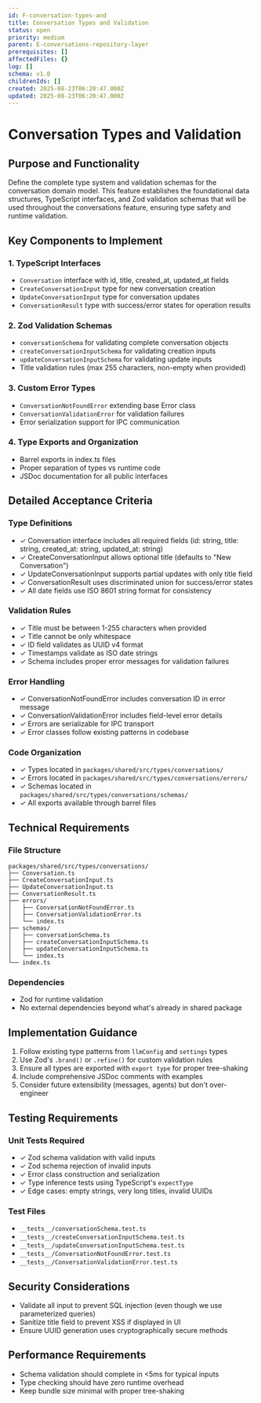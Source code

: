 ```yaml
---
id: F-conversation-types-and
title: Conversation Types and Validation
status: open
priority: medium
parent: E-conversations-repository-layer
prerequisites: []
affectedFiles: {}
log: []
schema: v1.0
childrenIds: []
created: 2025-08-23T06:20:47.000Z
updated: 2025-08-23T06:20:47.000Z
---
```


# Conversation Types and Validation

## Purpose and Functionality

Define the complete type system and validation schemas for the conversation domain model. This feature establishes the foundational data structures, TypeScript interfaces, and Zod validation schemas that will be used throughout the conversations feature, ensuring type safety and runtime validation.

## Key Components to Implement

### 1. TypeScript Interfaces

- `Conversation` interface with id, title, created_at, updated_at fields
- `CreateConversationInput` type for new conversation creation
- `UpdateConversationInput` type for conversation updates
- `ConversationResult` type with success/error states for operation results

### 2. Zod Validation Schemas

- `conversationSchema` for validating complete conversation objects
- `createConversationInputSchema` for validating creation inputs
- `updateConversationInputSchema` for validating update inputs
- Title validation rules (max 255 characters, non-empty when provided)

### 3. Custom Error Types

- `ConversationNotFoundError` extending base Error class
- `ConversationValidationError` for validation failures
- Error serialization support for IPC communication

### 4. Type Exports and Organization

- Barrel exports in index.ts files
- Proper separation of types vs runtime code
- JSDoc documentation for all public interfaces

## Detailed Acceptance Criteria

### Type Definitions

- ✓ Conversation interface includes all required fields (id: string, title: string, created_at: string, updated_at: string)
- ✓ CreateConversationInput allows optional title (defaults to "New Conversation")
- ✓ UpdateConversationInput supports partial updates with only title field
- ✓ ConversationResult uses discriminated union for success/error states
- ✓ All date fields use ISO 8601 string format for consistency

### Validation Rules

- ✓ Title must be between 1-255 characters when provided
- ✓ Title cannot be only whitespace
- ✓ ID field validates as UUID v4 format
- ✓ Timestamps validate as ISO date strings
- ✓ Schema includes proper error messages for validation failures

### Error Handling

- ✓ ConversationNotFoundError includes conversation ID in error message
- ✓ ConversationValidationError includes field-level error details
- ✓ Errors are serializable for IPC transport
- ✓ Error classes follow existing patterns in codebase

### Code Organization

- ✓ Types located in `packages/shared/src/types/conversations/`
- ✓ Errors located in `packages/shared/src/types/conversations/errors/`
- ✓ Schemas located in `packages/shared/src/types/conversations/schemas/`
- ✓ All exports available through barrel files

## Technical Requirements

### File Structure

```
packages/shared/src/types/conversations/
├── Conversation.ts
├── CreateConversationInput.ts
├── UpdateConversationInput.ts
├── ConversationResult.ts
├── errors/
│   ├── ConversationNotFoundError.ts
│   ├── ConversationValidationError.ts
│   └── index.ts
├── schemas/
│   ├── conversationSchema.ts
│   ├── createConversationInputSchema.ts
│   ├── updateConversationInputSchema.ts
│   └── index.ts
└── index.ts
```

### Dependencies

- Zod for runtime validation
- No external dependencies beyond what's already in shared package

## Implementation Guidance

1. Follow existing type patterns from `llmConfig` and `settings` types
2. Use Zod's `.brand()` or `.refine()` for custom validation rules
3. Ensure all types are exported with `export type` for proper tree-shaking
4. Include comprehensive JSDoc comments with examples
5. Consider future extensibility (messages, agents) but don't over-engineer

## Testing Requirements

### Unit Tests Required

- ✓ Zod schema validation with valid inputs
- ✓ Zod schema rejection of invalid inputs
- ✓ Error class construction and serialization
- ✓ Type inference tests using TypeScript's `expectType`
- ✓ Edge cases: empty strings, very long titles, invalid UUIDs

### Test Files

- `__tests__/conversationSchema.test.ts`
- `__tests__/createConversationInputSchema.test.ts`
- `__tests__/updateConversationInputSchema.test.ts`
- `__tests__/ConversationNotFoundError.test.ts`
- `__tests__/ConversationValidationError.test.ts`

## Security Considerations

- Validate all input to prevent SQL injection (even though we use parameterized queries)
- Sanitize title field to prevent XSS if displayed in UI
- Ensure UUID generation uses cryptographically secure methods

## Performance Requirements

- Schema validation should complete in <5ms for typical inputs
- Type checking should have zero runtime overhead
- Keep bundle size minimal with proper tree-shaking
